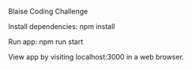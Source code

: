 Blaise Coding Challenge

Install dependencies: npm install

Run app: npm run start

View app by visiting localhost:3000 in a web browser.
